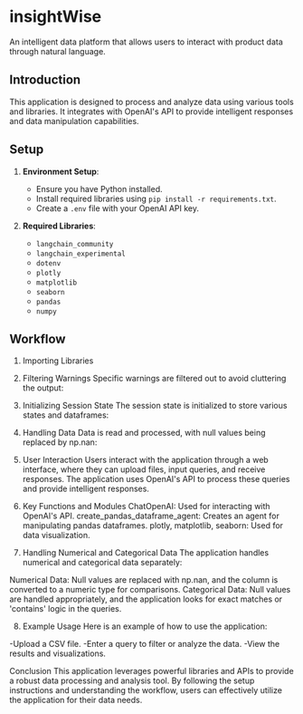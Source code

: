 # insightWise
An intelligent data platform that allows users to interact with product data through natural language.

## Introduction
This application is designed to process and analyze data using various tools and libraries. It integrates with OpenAI's API to provide intelligent responses and data manipulation capabilities.

## Setup
1. **Environment Setup**:
   - Ensure you have Python installed.
   - Install required libraries using `pip install -r requirements.txt`.
   - Create a `.env` file with your OpenAI API key.

2. **Required Libraries**:
   - `langchain_community`
   - `langchain_experimental`
   - `dotenv`
   - `plotly`
   - `matplotlib`
   - `seaborn`
   - `pandas`
   - `numpy`

## Workflow

1. Importing Libraries

2. Filtering Warnings
Specific warnings are filtered out to avoid cluttering the output:

3. Initializing Session State
The session state is initialized to store various states and dataframes:

4. Handling Data
Data is read and processed, with null values being replaced by np.nan:

5. User Interaction
Users interact with the application through a web interface, where they can upload files, input queries, and receive responses. The application uses OpenAI's API to process these queries and provide intelligent responses.

6. Key Functions and Modules
ChatOpenAI: Used for interacting with OpenAI's API.
create_pandas_dataframe_agent: Creates an agent for manipulating pandas dataframes.
plotly, matplotlib, seaborn: Used for data visualization.

7. Handling Numerical and Categorical Data
The application handles numerical and categorical data separately:

Numerical Data: Null values are replaced with np.nan, and the column is converted to a numeric type for comparisons.
Categorical Data: Null values are handled appropriately, and the application looks for exact matches or 'contains' logic in the queries.

8. Example Usage
Here is an example of how to use the application:

-Upload a CSV file.
-Enter a query to filter or analyze the data.
-View the results and visualizations.

Conclusion
This application leverages powerful libraries and APIs to provide a robust data processing and analysis tool. By following the setup instructions and understanding the workflow, users can effectively utilize the application for their data needs.
